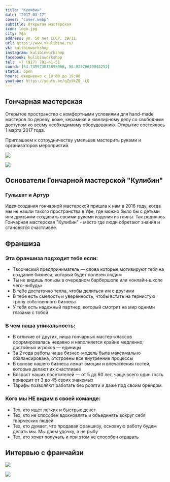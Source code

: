 ```yaml
---
title: "Кулибин"
date: "2017-03-17"
cover: "cover.webp"
subtitle: Открытая мастерская
icon: logo.jpg
city: Уфа
address: ул. 50 лет СССР, 39/11
url: https://www.vkulibine.ru/
vk: kulibinworkshop
instagram: kulibinworkshop
facebook: kulibinworkshop
tel:  +7 (917) 791-41-51
coord: [54.749573015895066, 56.02276649844252]
status: open
hours: ежедневно с 10:00 до 19:00
youtube: https://youtu.be/qZy9kZQ_-LQ
---
```


## Гончарная мастерская

Открытое пространство с комфортными условиями для hand-made мастеров по дереву, коже, керамике и ювелирному делу со свободным доступом ко всему необходимому оборудованию. Открытие состоялось 1 марта 2017 года.

Приглашаем к сотрудничеству умельцев мастерить руками и организаторов мероприятий.

![](./jyA44UU-khE.jpg)

<youtube-embed link="kuwJ5eWUkx4" />

![](./authors.png)

## Основатели Гончарной мастерской "Кулибин"

### Гульшат и Артур

Идея создания гончарной мастерской пришла к нам в 2016 году, когда мы не нашли такого пространства в Уфе, где можно было бы с детьми или друзьями создавать своими руками изделия из глины. Так родилась Гончарная мастерская "Кулибин" - место где люди обретают знания и становятся счастливее.

## Франшиза

<youtube-embed link="PYf-Q2xeDsU" />

### Эта франшиза подходит тебе если:

* Творческий предприниматель — слова которые мотивируют тебя на создание бизнеса, который будет полезен людям
* Ты не видишь пользы в очередном барбершопе или «онлайн-школе чего-нибудь»
* В тебе достаточно тепла, чтобы делиться им с другими
* В тебе есть смелость и уверенность, чтобы встать на тернистую тропу собственного бизнеса
* У тебя есть надежный партнер, который смотрит на мир одними глазами с тобой

### В чем наша уникальность:

* В отличие от других, ниша гончарных мастер-классов сформировалась недавно и наполняется крайне медленно; достойных игроков — единицы
* За 2 года работы наша бизнес-модель была максимально сбалансирована, отстроены все внутренние процессы
* В основе нашего бизнеса лежат эмоции и впечатления гостей, которые делают их счастливее
* Возраст наших посетителей — от 5 до 60 лет, чаще всего один гость приводит от 3 до 45 своих знакомых
* Тарифы позволяют работать без роялти и даже под своим брендом.

### Кого мы НЕ видим в своей команде:

* Тех, кто ищет легких и быстрых денег
* Тех, кто не способен вдохновлять и объединять вокруг себя творческих людей
* Тех, кто думает, что продавая франшизу, основную работу будем делать мы. Мы даем удочку, а не рыбу
* Тех, кто хочет получать и при этом не способен отдавать

## Интервью с франчайзи

<youtube-embed link="UMm8NthH-0g" />

![](./W59nKLTdOJo.jpg)

![](./pair.jpg)
